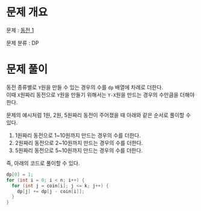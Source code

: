 # 문제 개요

문제 : [동전 1](https://www.acmicpc.net/problem/2293)

문제 분류 : DP

# 문제 풀이

동전 종류별로 `Y`원을 만들 수 있는 경우의 수를 `dp` 배열에 차례로 더한다.  
이때 `X`원짜리 동전으로 `Y`원을 만들기 위해서는 `Y-X`원을 만드는 경우의 수만큼을 더해야 한다.

문제의 예시처럼 1원, 2원, 5원짜리 동전이 주어졌을 때 아래와 같은 순서로 풀이할 수 있다.

1. 1원짜리 동전으로 1~10원까지 만드는 경우의 수를 더한다.
2. 2원짜리 동전으로 2~10원까지 만드는 경우의 수를 더한다.
3. 5원짜리 동전으로 5~10원까지 만드는 경우의 수를 더한다.

즉, 아래의 코드로 풀이할 수 있다.

```cpp
dp[0] = 1;
for (int i = 0; i < n; i++) {
  for (int j = coin[i]; j <= k; j++) {
    dp[j] += dp[j - coin[i]];
  }
}
```
